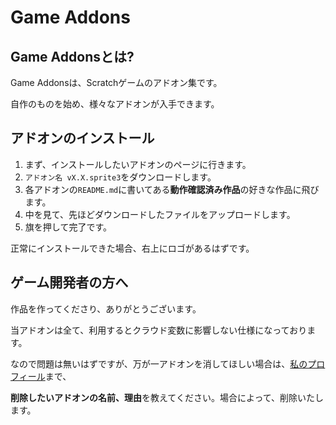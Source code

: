 # Game Addons

## Game Addonsとは?

Game Addonsは、Scratchゲームのアドオン集です。


自作のものを始め、様々なアドオンが入手できます。

## アドオンのインストール

1. まず、インストールしたいアドオンのページに行きます。
2. `アドオン名 vX.X.sprite3`をダウンロードします。
3. 各アドオンの`README.md`に書いてある**動作確認済み作品**の好きな作品に飛びます。
4. 中を見て、先ほどダウンロードしたファイルをアップロードします。
5. 旗を押して完了です。

正常にインストールできた場合、右上にロゴがあるはずです。

## ゲーム開発者の方へ

作品を作ってくださり、ありがとうございます。


当アドオンは全て、利用するとクラウド変数に影響しない仕様になっております。


なので問題は無いはずですが、万が一アドオンを消してほしい場合は、[私のプロフィール](https://scratch.mit.edu/users/sakamotor/)まで、


**削除したいアドオンの名前、理由**を教えてください。場合によって、削除いたします。

